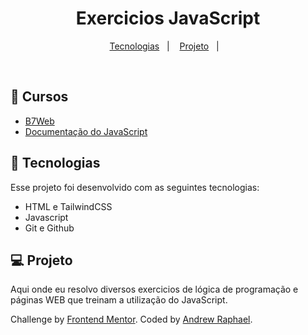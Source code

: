 <h1 align="center"> Exercicios JavaScript </h1>

<p align="center">
  <a href="#-tecnologias">Tecnologias</a>&nbsp;&nbsp;&nbsp;|&nbsp;&nbsp;&nbsp;
  <a href="#-projeto">Projeto</a>&nbsp;&nbsp;&nbsp;|&nbsp;&nbsp;&nbsp;
</p>

<br>

## 📓 Cursos

- <a href="https://alunos.b7web.com.br/login">B7Web</a>
- <a href="https://developer.mozilla.org/pt-BR/docs/Learn/JavaScript">Documentação do JavaScript</a>

## 🚀 Tecnologias

Esse projeto foi desenvolvido com as seguintes tecnologias:

- HTML e TailwindCSS
- Javascript
- Git e Github

## 💻 Projeto

Aqui onde eu resolvo diversos exercicios de lógica de programação e páginas WEB que treinam a utilização do JavaScript.

 <div class="attribution">
    Challenge by <a href="https://www.frontendmentor.io?ref=challenge" target="_blank">Frontend Mentor</a>. 
    Coded by <a href="#">Andrew Raphael</a>.
  </div>